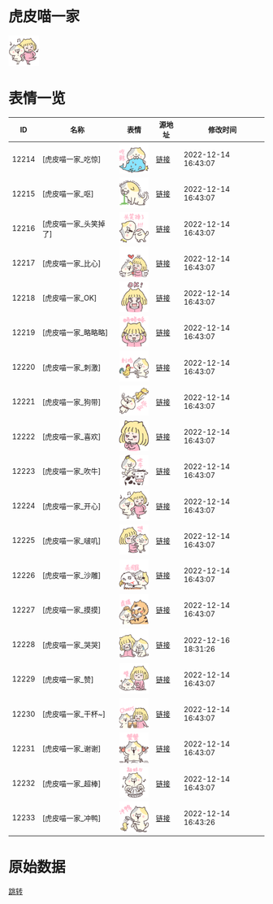 # 虎皮喵一家

<img src="./cover.png" height="60" alt="cover" />

# 表情一览

|ID|名称|表情|源地址|修改时间|
|----|----|----|----|----|
|12214|[虎皮喵一家_吃惊]|<img src="./pic/012214_%5B虎皮喵一家_吃惊%5D.png" height="60" alt="吃惊"/>|[链接](https://i0.hdslb.com/bfs/garb/item/94e85bdcb4aea3132dc404a9d4a0387b6edfa713.png)|2022-12-14 16:43:07|
|12215|[虎皮喵一家_呕]|<img src="./pic/012215_%5B虎皮喵一家_呕%5D.png" height="60" alt="呕"/>|[链接](https://i0.hdslb.com/bfs/garb/item/30ff468ceac027aae35a05451f94af2b250bdd8f.png)|2022-12-14 16:43:07|
|12216|[虎皮喵一家_头笑掉了]|<img src="./pic/012216_%5B虎皮喵一家_头笑掉了%5D.png" height="60" alt="头笑掉了"/>|[链接](https://i0.hdslb.com/bfs/garb/item/81d8f1c660c3cf3b8ba61ae7a0d7fc3b623e17f8.png)|2022-12-14 16:43:07|
|12217|[虎皮喵一家_比心]|<img src="./pic/012217_%5B虎皮喵一家_比心%5D.png" height="60" alt="比心"/>|[链接](https://i0.hdslb.com/bfs/garb/item/dc89dea7e980b699da037a77a1791f052d76ab7e.png)|2022-12-14 16:43:07|
|12218|[虎皮喵一家_OK]|<img src="./pic/012218_%5B虎皮喵一家_OK%5D.png" height="60" alt="OK"/>|[链接](https://i0.hdslb.com/bfs/garb/item/ae7b2005a32bed7dbafe04a843e01b546dcbcccb.png)|2022-12-14 16:43:07|
|12219|[虎皮喵一家_略略略]|<img src="./pic/012219_%5B虎皮喵一家_略略略%5D.png" height="60" alt="略略略"/>|[链接](https://i0.hdslb.com/bfs/garb/item/b48c91f5da5d7d8b1ae826b06c73765a9e60b0f5.png)|2022-12-14 16:43:07|
|12220|[虎皮喵一家_刺激]|<img src="./pic/012220_%5B虎皮喵一家_刺激%5D.png" height="60" alt="刺激"/>|[链接](https://i0.hdslb.com/bfs/garb/item/7d7fd5248a8cecbe67210979033be42601a5cfab.png)|2022-12-14 16:43:07|
|12221|[虎皮喵一家_狗带]|<img src="./pic/012221_%5B虎皮喵一家_狗带%5D.png" height="60" alt="狗带"/>|[链接](https://i0.hdslb.com/bfs/garb/item/52433111bf82f5a4b6e3cbc438f48cff8c026850.png)|2022-12-14 16:43:07|
|12222|[虎皮喵一家_喜欢]|<img src="./pic/012222_%5B虎皮喵一家_喜欢%5D.png" height="60" alt="喜欢"/>|[链接](https://i0.hdslb.com/bfs/garb/item/db0290a8fd38761f2c668e642175d3cdec67ff85.png)|2022-12-14 16:43:07|
|12223|[虎皮喵一家_吹牛]|<img src="./pic/012223_%5B虎皮喵一家_吹牛%5D.png" height="60" alt="吹牛"/>|[链接](https://i0.hdslb.com/bfs/garb/item/892416d8727f3d9781de1b52587e5f8dc822d5c6.png)|2022-12-14 16:43:07|
|12224|[虎皮喵一家_开心]|<img src="./pic/012224_%5B虎皮喵一家_开心%5D.png" height="60" alt="开心"/>|[链接](https://i0.hdslb.com/bfs/garb/item/2e3a35bdb129cea98c91a2e843528cc915c9c1ef.png)|2022-12-14 16:43:07|
|12225|[虎皮喵一家_啵叽]|<img src="./pic/012225_%5B虎皮喵一家_啵叽%5D.png" height="60" alt="啵叽"/>|[链接](https://i0.hdslb.com/bfs/garb/item/82838bdaa77c30b1613b6af207b2c9e3d8d3fb30.png)|2022-12-14 16:43:07|
|12226|[虎皮喵一家_沙雕]|<img src="./pic/012226_%5B虎皮喵一家_沙雕%5D.png" height="60" alt="沙雕"/>|[链接](https://i0.hdslb.com/bfs/garb/item/55d49b331fd6369bc37aaefa2668ed82f7c4647f.png)|2022-12-14 16:43:07|
|12227|[虎皮喵一家_摸摸]|<img src="./pic/012227_%5B虎皮喵一家_摸摸%5D.png" height="60" alt="摸摸"/>|[链接](https://i0.hdslb.com/bfs/garb/item/19cd579b57139f8b8c59a5b5453d8f2c8366877d.png)|2022-12-14 16:43:07|
|12228|[虎皮喵一家_哭哭]|<img src="./pic/012228_%5B虎皮喵一家_哭哭%5D.png" height="60" alt="哭哭"/>|[链接](https://i0.hdslb.com/bfs/garb/item/4966f80ae3ff91891c2a869816781f8df8f1815c.png)|2022-12-16 18:31:26|
|12229|[虎皮喵一家_赞]|<img src="./pic/012229_%5B虎皮喵一家_赞%5D.png" height="60" alt="赞"/>|[链接](https://i0.hdslb.com/bfs/garb/item/4afe1daa42a1a7b633c048316cd74df51e4a02bc.png)|2022-12-14 16:43:07|
|12230|[虎皮喵一家_干杯~]|<img src="./pic/012230_%5B虎皮喵一家_干杯~%5D.png" height="60" alt="干杯~"/>|[链接](https://i0.hdslb.com/bfs/garb/item/31a2b6f0cf95eb50ca8014aba2a90dc331957917.png)|2022-12-14 16:43:07|
|12231|[虎皮喵一家_谢谢]|<img src="./pic/012231_%5B虎皮喵一家_谢谢%5D.png" height="60" alt="谢谢"/>|[链接](https://i0.hdslb.com/bfs/garb/item/c6d5613e365023b49ec3724d3a1660272edcf8cb.png)|2022-12-14 16:43:07|
|12232|[虎皮喵一家_超棒]|<img src="./pic/012232_%5B虎皮喵一家_超棒%5D.png" height="60" alt="超棒"/>|[链接](https://i0.hdslb.com/bfs/garb/item/ee3aabfeb554192797d417ea78c846fcb33d1eab.png)|2022-12-14 16:43:07|
|12233|[虎皮喵一家_冲鸭]|<img src="./pic/012233_%5B虎皮喵一家_冲鸭%5D.png" height="60" alt="冲鸭"/>|[链接](https://i0.hdslb.com/bfs/garb/item/a0670cff812e60f115f8dfe6d7954296c6f11c64.png)|2022-12-14 16:43:26|

# 原始数据

[跳转](./raw.json)

